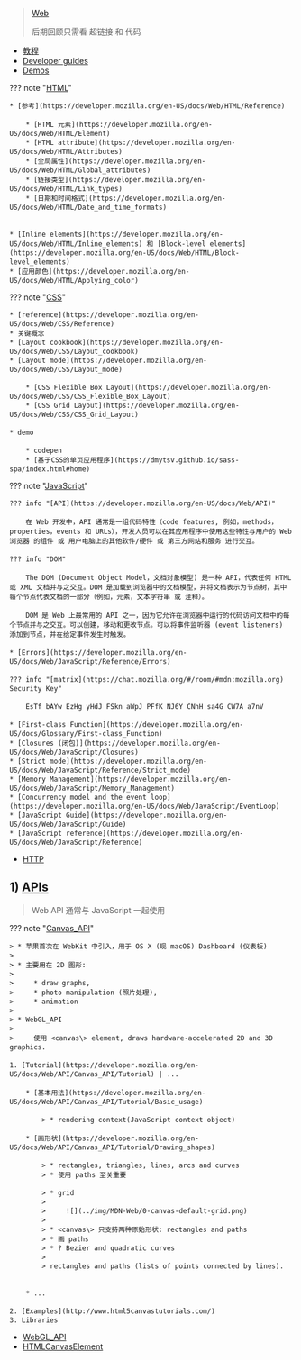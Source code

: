 
> [Web](https://developer.mozilla.org/en-US/docs/Web)
>
> 后期回顾只需看 超链接 和 代码

* [教程](https://developer.mozilla.org/en-US/docs/Web/Tutorials)
* [Developer guides](https://developer.mozilla.org/en-US/docs/Web/Guide)
* [Demos](https://developer.mozilla.org/en-US/docs/Web/Demos_of_open_web_technologies)

??? note "[HTML](https://developer.mozilla.org/en-US/docs/Web/HTML)"

    * [参考](https://developer.mozilla.org/en-US/docs/Web/HTML/Reference)

        * [HTML 元素](https://developer.mozilla.org/en-US/docs/Web/HTML/Element)
        * [HTML attribute](https://developer.mozilla.org/en-US/docs/Web/HTML/Attributes)
        * [全局属性](https://developer.mozilla.org/en-US/docs/Web/HTML/Global_attributes)
        * [链接类型](https://developer.mozilla.org/en-US/docs/Web/HTML/Link_types)
        * [日期和时间格式](https://developer.mozilla.org/en-US/docs/Web/HTML/Date_and_time_formats)


    * [Inline elements](https://developer.mozilla.org/en-US/docs/Web/HTML/Inline_elements) 和 [Block-level elements](https://developer.mozilla.org/en-US/docs/Web/HTML/Block-level_elements)
    * [应用颜色](https://developer.mozilla.org/en-US/docs/Web/HTML/Applying_color)

??? note "[CSS](https://developer.mozilla.org/en-US/docs/Web/CSS)"

    * [reference](https://developer.mozilla.org/en-US/docs/Web/CSS/Reference)
    * 关键概念
    * [Layout cookbook](https://developer.mozilla.org/en-US/docs/Web/CSS/Layout_cookbook)
    * [Layout mode](https://developer.mozilla.org/en-US/docs/Web/CSS/Layout_mode)

        * [CSS Flexible Box Layout](https://developer.mozilla.org/en-US/docs/Web/CSS/CSS_Flexible_Box_Layout)
        * [CSS Grid Layout](https://developer.mozilla.org/en-US/docs/Web/CSS/CSS_Grid_Layout)

    * demo

        * codepen
        * [基于CSS的单页应用程序](https://dmytsv.github.io/sass-spa/index.html#home)

??? note "[JavaScript](https://developer.mozilla.org/en-US/docs/Web/JavaScript)"

    ??? info "[API](https://developer.mozilla.org/en-US/docs/Web/API)"

        在 Web 开发中，API 通常是一组代码特性（code features, 例如，methods，properties，events 和 URLs），开发人员可以在其应用程序中使用这些特性与用户的 Web 浏览器 的组件 或 用户电脑上的其他软件/硬件 或 第三方网站和服务 进行交互。

    ??? info "DOM"

        The DOM (Document Object Model，文档对象模型) 是一种 API，代表任何 HTML 或 XML 文档并与之交互。DOM 是加载到浏览器中的文档模型，并将文档表示为节点树，其中每个节点代表文档的一部分（例如，元素，文本字符串 或 注释）。

        DOM 是 Web 上最常用的 API 之一，因为它允许在浏览器中运行的代码访问文档中的每个节点并与之交互。可以创建，移动和更改节点。可以将事件监听器 (event listeners) 添加到节点，并在给定事件发生时触发。

    * [Errors](https://developer.mozilla.org/en-US/docs/Web/JavaScript/Reference/Errors)

    ??? info "[matrix](https://chat.mozilla.org/#/room/#mdn:mozilla.org) Security Key"

        EsTf bAYw EzHg yHdJ FSkn aWpJ PFfK NJ6Y CNhH sa4G CW7A a7nV

    * [First-class Function](https://developer.mozilla.org/en-US/docs/Glossary/First-class_Function)
    * [Closures (闭包)](https://developer.mozilla.org/en-US/docs/Web/JavaScript/Closures)
    * [Strict mode](https://developer.mozilla.org/en-US/docs/Web/JavaScript/Reference/Strict_mode)
    * [Memory Management](https://developer.mozilla.org/en-US/docs/Web/JavaScript/Memory_Management)
    * [Concurrency model and the event loop](https://developer.mozilla.org/en-US/docs/Web/JavaScript/EventLoop)
    * [JavaScript Guide](https://developer.mozilla.org/en-US/docs/Web/JavaScript/Guide)
    * [JavaScript reference](https://developer.mozilla.org/en-US/docs/Web/JavaScript/Reference)


* [HTTP](../http-1/)




## 1) [APIs](https://developer.mozilla.org/en-US/docs/Web/API)

> Web API 通常与 JavaScript 一起使用

??? note "[Canvas_API](https://developer.mozilla.org/en-US/docs/Web/API/Canvas_API)"

    > * 苹果首次在 WebKit 中引入，用于 OS X (现 macOS) Dashboard (仪表板)
    >
    > * 主要用在 2D 图形: 
    > 
    >     * draw graphs,
    >     * photo manipulation (照片处理), 
    >     * animation
    > 
    > * WebGL_API 
    >    
    >     使用 <canvas\> element, draws hardware-accelerated 2D and 3D graphics.

    1. [Tutorial](https://developer.mozilla.org/en-US/docs/Web/API/Canvas_API/Tutorial) | ...

        * [基本用法](https://developer.mozilla.org/en-US/docs/Web/API/Canvas_API/Tutorial/Basic_usage)

            > * rendering context(JavaScript context object)

        * [画形状](https://developer.mozilla.org/en-US/docs/Web/API/Canvas_API/Tutorial/Drawing_shapes)

            > * rectangles, triangles, lines, arcs and curves
            > * 使用 paths 至关重要

            > * grid
            >
            >     ![](../img/MDN-Web/0-canvas-default-grid.png)
            > 
            > * <canvas\> 只支持两种原始形状: rectangles and paths 
            > * 画 paths
            > * ? Bezier and quadratic curves
            > 
            > rectangles and paths (lists of points connected by lines).


        * ...

    2. [Examples](http://www.html5canvastutorials.com/)
    3. Libraries

* [WebGL_API](https://developer.mozilla.org/en-US/docs/Web/API/WebGL_API)
* [HTMLCanvasElement](https://developer.mozilla.org/en-US/docs/Web/API/HTMLCanvasElement)









